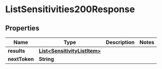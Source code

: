 

# ListSensitivities200Response


## Properties

| Name | Type | Description | Notes |
|------------ | ------------- | ------------- | -------------|
|**results** | [**List&lt;SensitivityListItem&gt;**](SensitivityListItem.md) |  |  |
|**nextToken** | **String** |  |  |



